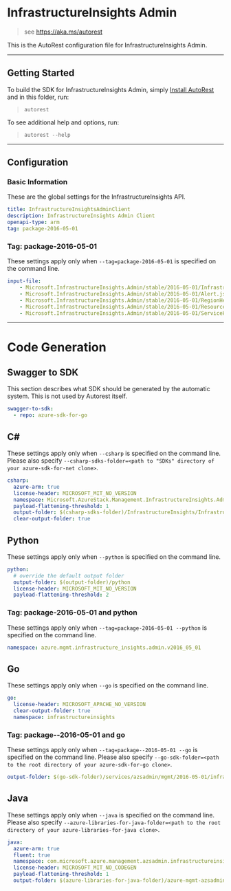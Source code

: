 # InfrastructureInsights Admin
    
> see https://aka.ms/autorest

This is the AutoRest configuration file for InfrastructureInsights Admin.

---
## Getting Started 
To build the SDK for InfrastructureInsights Admin, simply [Install AutoRest](https://aka.ms/autorest/install) and in this folder, run:

> `autorest`

To see additional help and options, run:

> `autorest --help`
---

## Configuration

### Basic Information 
These are the global settings for the InfrastructureInsights API.

``` yaml
title: InfrastructureInsightsAdminClient
description: InfrastructureInsights Admin Client
openapi-type: arm
tag: package-2016-05-01
```

### Tag: package-2016-05-01

These settings apply only when `--tag=package-2016-05-01` is specified on the command line.

``` yaml $(tag) == 'package-2016-05-01'
input-file:
    - Microsoft.InfrastructureInsights.Admin/stable/2016-05-01/InfrastructureInsights.json
    - Microsoft.InfrastructureInsights.Admin/stable/2016-05-01/Alert.json
    - Microsoft.InfrastructureInsights.Admin/stable/2016-05-01/RegionHealth.json
    - Microsoft.InfrastructureInsights.Admin/stable/2016-05-01/ResourceHealth.json
    - Microsoft.InfrastructureInsights.Admin/stable/2016-05-01/ServiceHealth.json
```

---
# Code Generation


## Swagger to SDK

This section describes what SDK should be generated by the automatic system.
This is not used by Autorest itself.

``` yaml $(swagger-to-sdk)
swagger-to-sdk:
  - repo: azure-sdk-for-go
```

## C# 

These settings apply only when `--csharp` is specified on the command line.
Please also specify `--csharp-sdks-folder=<path to "SDKs" directory of your azure-sdk-for-net clone>`.

``` yaml $(csharp)
csharp:
  azure-arm: true
  license-header: MICROSOFT_MIT_NO_VERSION
  namespace: Microsoft.AzureStack.Management.InfrastructureInsights.Admin
  payload-flattening-threshold: 1
  output-folder: $(csharp-sdks-folder)/InfrastructureInsights/InfrastructureInsights.Admin/Generated
  clear-output-folder: true
```

## Python

These settings apply only when `--python` is specified on the command line.

``` yaml $(python)
python:
  # override the default output folder
  output-folder: $(output-folder)/python
  license-header: MICROSOFT_MIT_NO_VERSION
  payload-flattening-threshold: 2
```

### Tag: package-2016-05-01 and python

These settings apply only when `--tag=package-2016-05-01 --python` is specified on the command line.

``` yaml $(tag) == 'package-2016-05-01' && $(python)
namespace: azure.mgmt.infrastructure_insights.admin.v2016_05_01
```

## Go

These settings apply only when `--go` is specified on the command line.

``` yaml $(go)
go:
  license-header: MICROSOFT_APACHE_NO_VERSION
  clear-output-folder: true
  namespace: infrastructureinsights
```

### Tag: package--2016-05-01 and go

These settings apply only when `--tag=package--2016-05-01 --go` is specified on the command line.
Please also specify `--go-sdk-folder=<path to the root directory of your azure-sdk-for-go clone>`.

``` yaml $(tag)=='package--2016-05-01' && $(go)
output-folder: $(go-sdk-folder)/services/azsadmin/mgmt/2016-05-01/infrastructureinsights
```


## Java

These settings apply only when `--java` is specified on the command line.
Please also specify `--azure-libraries-for-java-folder=<path to the root directory of your azure-libraries-for-java clone>`.

``` yaml $(java)
java:
  azure-arm: true
  fluent: true
  namespace: com.microsoft.azure.management.azsadmin.infrastructureinsights
  license-header: MICROSOFT_MIT_NO_CODEGEN
  payload-flattening-threshold: 1
  output-folder: $(azure-libraries-for-java-folder)/azure-mgmt-azsadmin/infrastructureinsights
```
